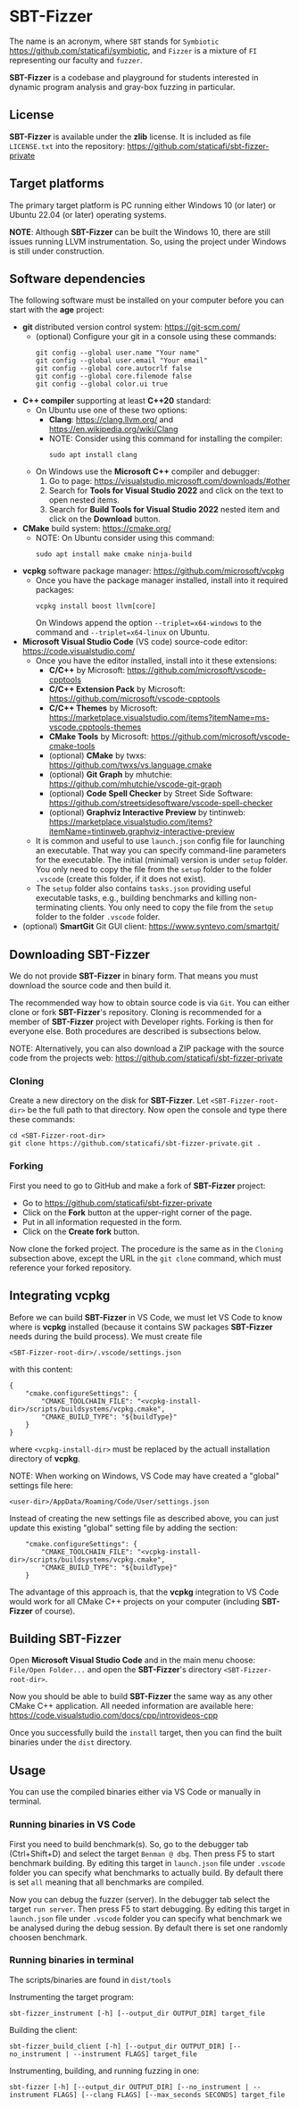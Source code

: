 # **SBT-Fizzer**

The name is an acronym, where `SBT` stands for `Symbiotic`
https://github.com/staticafi/symbiotic, and `Fizzer` is
a mixture of `FI` representing our faculty and `fuzzer`.

**SBT-Fizzer** is a codebase and playground for students
interested in dynamic program analysis and gray-box fuzzing in
particular.

## License

**SBT-Fizzer** is available under the **zlib** license. It is included as 
file `LICENSE.txt` into the repository: https://github.com/staticafi/sbt-fizzer-private

## Target platforms

The primary target platform is PC running either Windows 10 (or later) or Ubuntu
22.04 (or later) operating systems.

**NOTE**: Although **SBT-Fizzer** can be built the Windows 10,
there are still issues running LLVM instrumentation. So, using 
the project under Windows  is still under construction.

## Software dependencies

The following software must be installed on your computer before you can
start with the **age** project:
- **git** distributed version control system: https://git-scm.com/
    - (optional) Configure your git in a console using these commands: 
        ```
        git config --global user.name "Your name"
        git config --global user.email "Your email"
        git config --global core.autocrlf false
        git config --global core.filemode false
        git config --global color.ui true
        ```
- **C++ compiler** supporting at least **C++20** standard:
    - On Ubuntu use one of these two options:
        - **Clang**: https://clang.llvm.org/ and https://en.wikipedia.org/wiki/Clang
        - NOTE: Consider using this command for installing the compiler:
            ```
            sudo apt install clang
            ```
    - On Windows use the **Microsoft C++** compiler and debugger:
        1. Go to page: https://visualstudio.microsoft.com/downloads/#other
        2. Search for **Tools for Visual Studio 2022** and click on the text to open nested items.
        3. Search for **Build Tools for Visual Studio 2022** nested item and click on the
           **Download** button.
- **CMake** build system: https://cmake.org/
  - NOTE: On Ubuntu consider using this command:
    ```
    sudo apt install make cmake ninja-build
    ```
- **vcpkg** software package manager: https://github.com/microsoft/vcpkg
  - Once you have the package manager installed, install into it required packages:
    ```
    vcpkg install boost llvm[core]
    ```
    On Windows append the option `--triplet=x64-windows` to the command and `--triplet=x64-linux` on Ubuntu.
- **Microsoft Visual Studio Code** (VS code) source-code editor: https://code.visualstudio.com/
    - Once you have the editor installed, install into it these extensions:
        - **C/C++** by Microsoft: https://github.com/microsoft/vscode-cpptools
        - **C/C++ Extension Pack** by Microsoft: https://github.com/microsoft/vscode-cpptools
        - **C/C++ Themes** by Microsoft: https://marketplace.visualstudio.com/items?itemName=ms-vscode.cpptools-themes
        - **CMake Tools** by Microsoft: https://github.com/microsoft/vscode-cmake-tools
        - (optional) **CMake** by twxs: https://github.com/twxs/vs.language.cmake
        - (optional) **Git Graph** by mhutchie: https://github.com/mhutchie/vscode-git-graph
        - (optional) **Code Spell Checker** by Street Side Software: https://github.com/streetsidesoftware/vscode-spell-checker
        - (optional) **Graphviz Interactive Preview** by tintinweb: https://marketplace.visualstudio.com/items?itemName=tintinweb.graphviz-interactive-preview
    - It is common and useful to use `launch.json` config file for launching an
        executable. That way you can specify command-line parameters for the
        executable. The initial (minimal) version is under `setup` folder. You
        only need to copy the file from the `setup` folder to the folder
        `.vscode` (create this folder, if it does not exist).
    - The `setup` folder also contains `tasks.json` providing useful executable
        tasks, e.g., building benchmarks and killing non-terminating clients.
        You only need to copy the file from the `setup` folder to the folder
        `.vscode` folder.
- (optional) **SmartGit** Git GUI client: https://www.syntevo.com/smartgit/

## Downloading **SBT-Fizzer**

We do not provide **SBT-Fizzer** in binary form. That means you must
download the source code and then build it.

The recommended way how to obtain source code is via `Git`. You can
either clone or fork **SBT-Fizzer**'s repository. Cloning is recommended for
a member of **SBT-Fizzer** project with Developer rights. Forking is then for
everyone else. Both procedures are described is subsections below.

NOTE: Alternatively, you can also download a ZIP package with the source
code from the projects web: https://github.com/staticafi/sbt-fizzer-private

### Cloning

Create a new directory on the disk for **SBT-Fizzer**. Let `<SBT-Fizzer-root-dir>`
be the full path to that directory. Now open the console and type
there these commands:
```
cd <SBT-Fizzer-root-dir>
git clone https://github.com/staticafi/sbt-fizzer-private.git .
```

### Forking

First you need to go to GitHub and make a fork of **SBT-Fizzer** project:
- Go to https://github.com/staticafi/sbt-fizzer-private
- Click on the **Fork** button at the upper-right corner of the page.
- Put in all information requested in the form.
- Click on the **Create fork** button.

Now clone the forked project. The procedure is the same as in the `Cloning`
subsection above, except the URL in the `git clone` command, which must
reference your forked repository.

## Integrating **vcpkg**

Before we can build **SBT-Fizzer** in VS Code, we must let VS Code to know
where is **vcpkg** installed (because it contains SW packages **SBT-Fizzer**
needs during the build process). We must create file

```
<SBT-Fizzer-root-dir>/.vscode/settings.json
```

with this content:

```
{
    "cmake.configureSettings": {
        "CMAKE_TOOLCHAIN_FILE": "<vcpkg-install-dir>/scripts/buildsystems/vcpkg.cmake",
        "CMAKE_BUILD_TYPE": "${buildType}"
    }
}
```
where `<vcpkg-install-dir>` must be replaced by the actuall installation directory of **vcpkg**.

NOTE: When working on Windows, VS Code may have created a "global" 
settings file here:
```
<user-dir>/AppData/Roaming/Code/User/settings.json
```
Instead of creating the new settings file as described above, you
can just update this existing "global" setting file by adding the section:
```
    "cmake.configureSettings": {
        "CMAKE_TOOLCHAIN_FILE": "<vcpkg-install-dir>/scripts/buildsystems/vcpkg.cmake",
        "CMAKE_BUILD_TYPE": "${buildType}"
    }
```
The advantage of this approach is, that the **vcpkg** integration
to VS Code would work for all CMake C++ projects on your computer
(including **SBT-Fizzer** of course).

## Building **SBT-Fizzer**

Open **Microsoft Visual Studio Code** and in the main menu choose:
`File/Open Folder...` and open the **SBT-Fizzer**'s directory `<SBT-Fizzer-root-dir>`.

Now you should be able to build **SBT-Fizzer** the same way as any other
CMake C++ application. All needed information are available here:
https://code.visualstudio.com/docs/cpp/introvideos-cpp

Once you successfully build the `install` target, then you can find
the built binaries under the `dist` directory.

## Usage

You can use the compiled binaries either via VS Code or manually in terminal.

### **Running binaries in VS Code**

First you need to build benchmark(s). So, go to the debugger
tab (Ctrl+Shift+D) and select the target `Benman @ dbg`.
Then press F5 to start benchmark building. By editing this
target in `launch.json` file under `.vscode` folder you can
specify what benchmarks to actually build. By default there
is set `all` meaning that all benchmarks are compiled.

Now you can debug the fuzzer (server). In the debugger tab
select the target `run server`. Then press F5 to start debugging.
By editing this target in `launch.json` file under `.vscode` 
folder you can specify what benchmark we be analysed during the
debug session. By default there is set one randomly choosen 
benchmark.

### **Running binaries in terminal**

The scripts/binaries are found in `dist/tools`

Instrumenting the target program:

`sbt-fizzer_instrument [-h] [--output_dir OUTPUT_DIR] target_file`

Building the client:

`sbt-fizzer_build_client [-h] [--output_dir OUTPUT_DIR] [--no_instrument | --instrument FLAGS] target_file`

Instrumenting, building, and running fuzzing in one:

`sbt-fizzer [-h] [--output_dir OUTPUT_DIR] [--no_instrument | --instrument FLAGS] [--clang FLAGS] [--max_seconds SECONDS] target_file`
